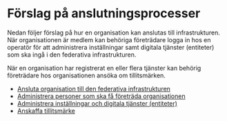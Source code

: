# Förslag på anslutningsprocesser
Nedan följer förslag på hur en organisation kan anslutas till infrastrukturen. När organisationen är medlem kan behöriga företrädare 
logga in hos en operatör för att administrera inställningar samt digitala tjänster (entiteter) som ska ingå i den federativa infrastrukturen.

När en organisation har registrerat en eller flera tjänster kan behörig företrädare hos organisationen ansöka om tillitsmärken.

* [Ansluta organisation till den federativa infrastrukturen](organisation.md#anslutning_org-01)
* [Administrera personer som ska få företräda organisationen](organisation.md#anslutning_org-02)
* [Administrera inställningar och digitala tjänster (entiteter)](organisation.md#anslutning_org-03)
* [Anskaffa tillitsmärke](tillitsmarke.md)
